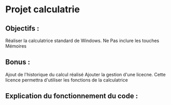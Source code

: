 # Projet calculatrie

## Objectifs :
Réaliser la calculatrice standard de Windows.
Ne Pas inclure les touches Mémoires

## Bonus :
Ajout de l'historique du calcul réalisé
Ajouter la gestion d'une licecne. Cette licence permettra d'utiliser les fonctions de la calculatrice

## Explication du fonctionnement du code :
